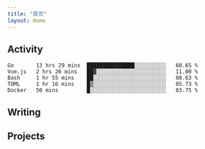 ```yaml
---
title: "首页"
layout: Home
---
```


## Activity
<!--START_SECTION:waka-->
```text
Go       13 hrs 29 mins  ███████████████░░░░░░░░░░   60.65 % 
Vue.js   2 hrs 26 mins   ██▓░░░░░░░░░░░░░░░░░░░░░░   11.00 % 
Bash     1 hr 55 mins    ██░░░░░░░░░░░░░░░░░░░░░░░   08.63 % 
TOML     1 hr 16 mins    █▒░░░░░░░░░░░░░░░░░░░░░░░   05.73 % 
Docker   50 mins         █░░░░░░░░░░░░░░░░░░░░░░░░   03.75 % 
```
<!--END_SECTION:waka-->

## Writing
<PindedPosts />

## Projects
<Projects />
